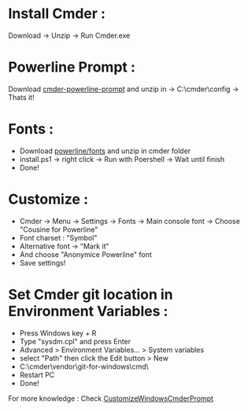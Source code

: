 # Install Cmder :
Download → Unzip → Run Cmder.exe

# Powerline Prompt :
Download [cmder-powerline-prompt](https://github.com/AmrEldib/cmder-powerline-prompt) and unzip in → C:\cmder\config → Thats it!

# Fonts :
- Download [powerline/fonts](https://github.com/powerline/fonts) and unzip in cmder folder
- install.ps1 → right click → Run with Poershell → Wait until finish
- Done!

# Customize :
- Cmder → Menu → Settings → Fonts → Main console font → Choose "Cousine for Powerline"
- Font charset : "Symbol"
- Alternative font → "Mark it"
- And choose "Anonymice Powerline" font
- Save settings!

# Set Cmder git location in Environment Variables :
- Press Windows key + R
- Type "sysdm.cpl" and press Enter
- Advanced > Environment Variables... > System variables
- select "Path" then click the Edit button > New
- C:\cmder\vendor\git-for-windows\cmd\
- Restart PC
- Done!

For more knowledge :
Check [CustomizeWindowsCmderPrompt](https://amreldib.com/blog/CustomizeWindowsCmderPrompt/)
